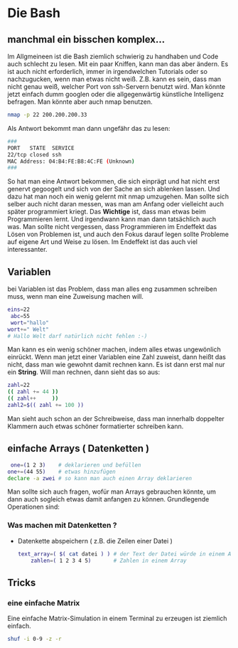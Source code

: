 # Die Bash

## manchmal ein bisschen komplex...

Im Allgmeineen ist die Bash ziemlich schwierig zu handhaben und Code auch schlecht zu lesen. Mit ein paar Kniffen, kann man das aber ändern. Es ist auch nicht erforderlich, immer in irgendwelchen Tutorials oder so nachzugucken, wenn man etwas nicht weiß.
Z.B. kann es sein, dass man nicht genau weiß, welcher Port von ssh-Servern benutzt wird. Man könnte jetzt einfach dumm googlen oder die allgegenwärtig künstliche Intelligenz befragen. Man könnte aber auch nmap benutzen.

```sh
nmap -p 22 200.200.200.33
```
Als Antwort bekommt man dann ungefähr das zu lesen:
```sh
###
PORT   STATE  SERVICE
22/tcp closed ssh
MAC Address: 04:B4:FE:B8:4C:FE (Unknown)
###
```
So hat man eine Antwort bekommen, die sich einprägt und hat nicht erst genervt gegoogelt und sich von der Sache an sich ablenken lassen. Und dazu hat man noch ein wenig gelernt mit nmap umzugehen. Man sollte sich selber auch nicht daran messen, was man am Anfang oder vielleicht auch später programmiert kriegt. Das **Wichtige** ist, dass man etwas beim Programmieren lernt. Und irgendwann kann man dann tatsächlich auch was. Man sollte nicht vergessen, dass Programmieren im Endeffekt das Lösen von Problemen ist, und auch den Fokus darauf legen sollte Probleme auf eigene Art und Weise zu lösen. Im Endeffekt ist das auch viel interessanter.


## Variablen
bei Variablen ist das Problem, dass man alles eng zusammen schreiben muss, wenn man eine Zuweisung machen will.

```sh
eins=22
 abc=55
 wort="hallo"
wort+=" Welt"
# Hallo Welt darf natürlich nicht fehlen :-)
```
Man kann es ein wenig schöner machen, indem alles etwas ungewönlich einrückt. Wenn man jetzt einer Variablen eine Zahl zuweist, dann heißt das nicht, dass man wie gewohnt damit rechnen kann. Es ist dann erst mal nur ein **String**. Will man rechnen, dann sieht das so aus:

```sh
zahl=22
(( zahl += 44 ))
(( zahl++     ))
zahl2=$(( zahl += 100 ))
```
Man sieht auch schon an der Schreibweise, dass man innerhalb doppelter Klammern auch etwas schöner formatierter schreiben kann.

## einfache Arrays ( Datenketten )
```sh
 one=(1 2 3)    # deklarieren und befüllen
one+=(44 55)    # etwas hinzufügen
declare -a zwei # so kann man auch einen Array deklarieren
```
Man sollte sich auch fragen, wofür man Arrays gebrauchen könnte, um dann auch sogleich etwas damit anfangen zu können. Grundlegende Operationen sind:

### Was machen mit Datenketten ?
+ Datenkette abspeichern ( z.B. die Zeilen einer Datei )
  ```sh
  text_array=( $( cat datei ) ) # der Text der Datei würde in einem Array gespeichert
      zahlen=( 1 2 3 4 5)       # Zahlen in einem Array
  ```


## Tricks
### eine einfache Matrix
Eine einfache Matrix-Simulation in einem Terminal zu erzeugen ist ziemlich einfach.
```sh
shuf -i 0-9 -z -r
```

